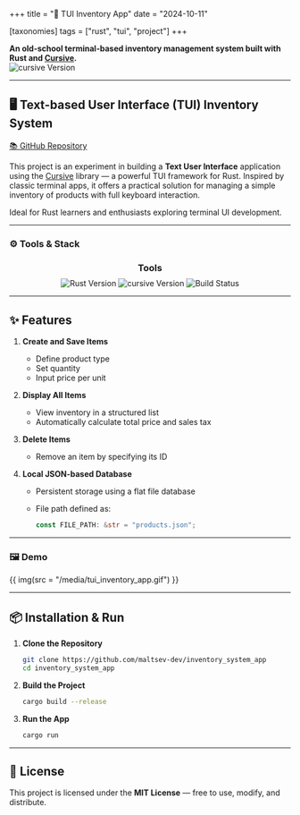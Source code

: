 +++
title = "🧾 TUI Inventory App"
date = "2024-10-11"

[taxonomies]
tags = ["rust", "tui", "project"]
+++

**An old-school terminal-based inventory management system built with Rust and [Cursive](https://crates.io/crates/cursive).**  
![cursive Version](https://img.shields.io/badge/cursive-0.21.1%20-orange)

<!-- more -->

---

## 🖥️ Text-based User Interface (TUI) Inventory System

[📚 GitHub Repository](https://github.com/maltsev-dev/inventory_system_app)

This project is an experiment in building a **Text User Interface** application using the [Cursive](https://github.com/gyscos/cursive) library — a powerful TUI framework for Rust. Inspired by classic terminal apps, it offers a practical solution for managing a simple inventory of products with full keyboard interaction.

Ideal for Rust learners and enthusiasts exploring terminal UI development.

---

### ⚙️ Tools & Stack

<h3 style="text-align:center; margin-bottom:8px;">Tools</h3>
<p align="center" style="margin:0; padding:0;">
  <img style="display:inline-block; vertical-align:middle;"
       src="https://img.shields.io/badge/rust-1.83.0%20-green" alt="Rust Version"/>
  <img style="display:inline-block; vertical-align:middle;"
       src="https://img.shields.io/badge/cursive-0.21.1%20-orange" alt="cursive Version"/>
  <img style="display:inline-block; vertical-align:middle;"
       src="https://github.com/chemyl/inventory_system_app/actions/workflows/rust.yml/badge.svg" alt="Build Status"/>
</p>

---

## ✨ Features

1. **Create and Save Items**

   * Define product type
   * Set quantity
   * Input price per unit

2. **Display All Items**

   * View inventory in a structured list
   * Automatically calculate total price and sales tax

3. **Delete Items**

   * Remove an item by specifying its ID

4. **Local JSON-based Database**

   * Persistent storage using a flat file database
   * File path defined as:

     ```rust
     const FILE_PATH: &str = "products.json";
     ```

---

### 🖼️ Demo

{{ img(src = "/media/tui_inventory_app.gif") }}

---

## 📦 Installation & Run

1. **Clone the Repository**

   ```bash
   git clone https://github.com/maltsev-dev/inventory_system_app
   cd inventory_system_app
   ```

2. **Build the Project**

   ```bash
   cargo build --release
   ```

3. **Run the App**

   ```bash
   cargo run
   ```

---

## 📄 License

This project is licensed under the **MIT License** — free to use, modify, and distribute.